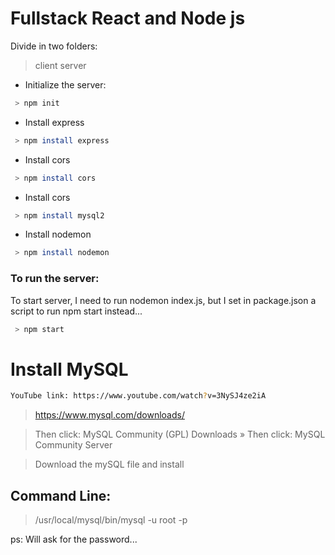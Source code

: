 # Fullstack React and Node js

Divide in two folders:

> client
> server

* Initialize the server:
```bash
 > npm init
```

* Install express
```bash
 > npm install express
```

* Install cors
```bash
 > npm install cors
```

* Install cors
```bash
 > npm install mysql2
```

* Install nodemon
```bash
 > npm install nodemon
```


### To run the server:
<p>To start server, I need to run nodemon index.js, but I set in package.json a script
to run npm start instead...</p>

```bash
 > npm start
```

# Install MySQL

```bash
YouTube link: https://www.youtube.com/watch?v=3NySJ4ze2iA
```


> https://www.mysql.com/downloads/

> Then click: MySQL Community (GPL) Downloads »
> Then click: MySQL Community Server

> Download the mySQL file and install


## Command Line:

> /usr/local/mysql/bin/mysql -u root -p

ps: Will ask for the password...